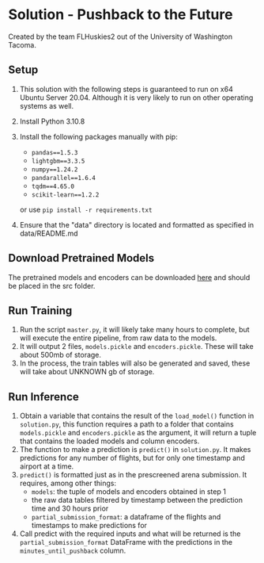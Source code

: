 # Solution - Pushback to the Future



Created by the team FLHuskies2 out of the University of Washington Tacoma.

## Setup

1. This solution with the following steps is guaranteed to run on x64 Ubuntu Server 20.04. Although it is very 
likely to run on other operating systems as well.
2. Install Python 3.10.8
3. Install the following packages manually with pip:
    
   - `pandas==1.5.3`
   - `lightgbm==3.3.5`
   - `numpy==1.24.2`
   - `pandarallel==1.6.4`
   - `tqdm==4.65.0`
   - `scikit-learn==1.2.2`

   or use `pip install -r requirements.txt`

4. Ensure that the "data" directory is located and formatted as specified in data/README.md

## Download Pretrained Models
The pretrained models and encoders can be downloaded [here](https://www.dropbox.com/scl/fo/6nparyuy3vo10j6cpho8e/h?dl=0&rlkey=eo93lv5m16q5vyyve2pqjyukk) and should be placed in the src folder.

## Run Training
1. Run the script `master.py`, it will likely take many hours to complete, 
but will execute the entire pipeline, from raw data to the models.
2. It will output 2 files, `models.pickle` and `encoders.pickle`. These will take about 500mb of storage.
3. In the process, the train tables will also be generated and saved, these will take about UNKNOWN gb of storage.


## Run Inference
1. Obtain a variable that contains the result of the `load_model()` function in `solution.py`, this function requires 
a path to a folder that contains `models.pickle` and `encoders.pickle` as the argument, it will return a tuple that
contains the loaded models and column encoders.
2. The function to make a prediction is `predict()` in `solution.py`. It makes predictions for any number of flights,
but for only one timestamp and airport at a time. 
3. `predict()` is formatted just as in the prescreened arena submission. It requires, among other things:
   - `models`: the tuple of models and encoders obtained in step 1
   - the raw data tables filtered by timestamp between the prediction time and 30 hours prior
   - `partial_submission_format`: a dataframe of the flights and timestamps to make predictions for
4. Call predict with the required inputs and what will be returned is the `partial_submission_format` DataFrame
with the predictions in the `minutes_until_pushback` column.



